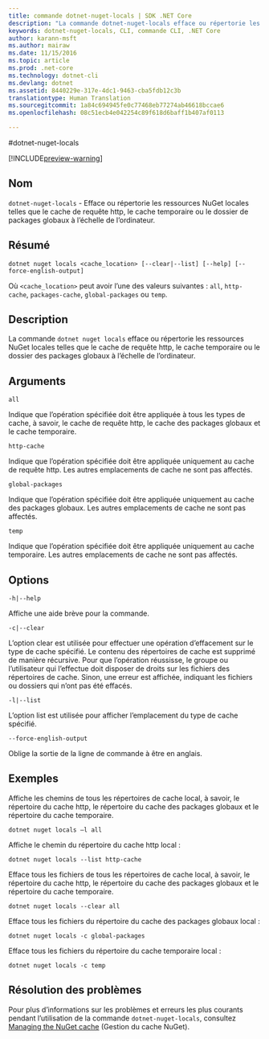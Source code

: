 ```yaml
---
title: commande dotnet-nuget-locals | SDK .NET Core
description: "La commande dotnet-nuget-locals efface ou répertorie les ressources NuGet locales telles que le cache de requête http, le cache temporaire ou le dossier de packages globaux à l’échelle de l’ordinateur."
keywords: dotnet-nuget-locals, CLI, commande CLI, .NET Core
author: karann-msft
ms.author: mairaw
ms.date: 11/15/2016
ms.topic: article
ms.prod: .net-core
ms.technology: dotnet-cli
ms.devlang: dotnet
ms.assetid: 8440229e-317e-4dc1-9463-cba5fdb12c3b
translationtype: Human Translation
ms.sourcegitcommit: 1a84c694945fe0c77468eb77274ab46618bccae6
ms.openlocfilehash: 08c51ecb4e042254c89f618d6baff1b407af0113

---
```


#<a name="dotnet-nuget-locals"></a>dotnet-nuget-locals

[!INCLUDE[preview-warning](../../../includes/warning.md)] 

## <a name="name"></a>Nom 
`dotnet-nuget-locals` - Efface ou répertorie les ressources NuGet locales telles que le cache de requête http, le cache temporaire ou le dossier de packages globaux à l’échelle de l’ordinateur. 

## <a name="synopsis"></a>Résumé

`dotnet nuget locals <cache_location> [--clear|--list] [--help] [--force-english-output]`

Où `<cache_location>` peut avoir l’une des valeurs suivantes : `all`, `http-cache`, `packages-cache`, `global-packages` ou `temp`.

## <a name="description"></a>Description

La commande `dotnet nuget locals` efface ou répertorie les ressources NuGet locales telles que le cache de requête http, le cache temporaire ou le dossier des packages globaux à l’échelle de l’ordinateur.

## <a name="arguments"></a>Arguments

`all`

Indique que l’opération spécifiée doit être appliquée à tous les types de cache, à savoir, le cache de requête http, le cache des packages globaux et le cache temporaire.

`http-cache`

Indique que l’opération spécifiée doit être appliquée uniquement au cache de requête http. Les autres emplacements de cache ne sont pas affectés.

`global-packages`

Indique que l’opération spécifiée doit être appliquée uniquement au cache des packages globaux. Les autres emplacements de cache ne sont pas affectés.

`temp`

Indique que l’opération spécifiée doit être appliquée uniquement au cache temporaire. Les autres emplacements de cache ne sont pas affectés.

## <a name="options"></a>Options

`-h|--help`

Affiche une aide brève pour la commande.  

`-c|--clear`

L’option clear est utilisée pour effectuer une opération d’effacement sur le type de cache spécifié. Le contenu des répertoires de cache est supprimé de manière récursive. Pour que l’opération réussisse, le groupe ou l’utilisateur qui l’effectue doit disposer de droits sur les fichiers des répertoires de cache. Sinon, une erreur est affichée, indiquant les fichiers ou dossiers qui n’ont pas été effacés.

`-l|--list`

L’option list est utilisée pour afficher l’emplacement du type de cache spécifié. 

`--force-english-output`

Oblige la sortie de la ligne de commande à être en anglais.

## <a name="examples"></a>Exemples

Affiche les chemins de tous les répertoires de cache local, à savoir, le répertoire du cache http, le répertoire du cache des packages globaux et le répertoire du cache temporaire.

`dotnet nuget locals –l all`

Affiche le chemin du répertoire du cache http local :

`dotnet nuget locals --list http-cache`

Efface tous les fichiers de tous les répertoires de cache local, à savoir, le répertoire du cache http, le répertoire du cache des packages globaux et le répertoire du cache temporaire.

`dotnet nuget locals --clear all`

Efface tous les fichiers du répertoire du cache des packages globaux local :

`dotnet nuget locals -c global-packages`

Efface tous les fichiers du répertoire du cache temporaire local :

`dotnet nuget locals -c temp`

## <a name="troubleshooting"></a>Résolution des problèmes

Pour plus d’informations sur les problèmes et erreurs les plus courants pendant l’utilisation de la commande `dotnet-nuget-locals`, consultez [Managing the NuGet cache](https://docs.nuget.org/ndocs/consume-packages/managing-the-nuget-cache) (Gestion du cache NuGet).



<!--HONumber=Nov16_HO3-->


